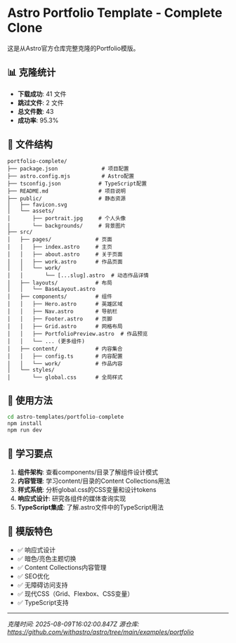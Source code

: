 # Astro Portfolio Template - Complete Clone

这是从Astro官方仓库完整克隆的Portfolio模版。

## 📊 克隆统计

- **下载成功**: 41 文件
- **跳过文件**: 2 文件  
- **总文件数**: 43
- **成功率**: 95.3%

## 📁 文件结构

```
portfolio-complete/
├── package.json              # 项目配置
├── astro.config.mjs          # Astro配置
├── tsconfig.json            # TypeScript配置
├── README.md                # 项目说明
├── public/                  # 静态资源
│   ├── favicon.svg
│   └── assets/
│       ├── portrait.jpg     # 个人头像
│       └── backgrounds/     # 背景图片
├── src/
│   ├── pages/              # 页面
│   │   ├── index.astro     # 主页
│   │   ├── about.astro     # 关于页面
│   │   ├── work.astro      # 作品页面
│   │   └── work/
│   │       └── [...slug].astro  # 动态作品详情
│   ├── layouts/            # 布局
│   │   └── BaseLayout.astro
│   ├── components/         # 组件
│   │   ├── Hero.astro      # 英雄区域
│   │   ├── Nav.astro       # 导航栏
│   │   ├── Footer.astro    # 页脚
│   │   ├── Grid.astro      # 网格布局
│   │   ├── PortfolioPreview.astro  # 作品预览
│   │   └── ... (更多组件)
│   ├── content/            # 内容集合
│   │   ├── config.ts       # 内容配置
│   │   └── work/           # 作品内容
│   └── styles/
│       └── global.css      # 全局样式
```

## 🚀 使用方法

```bash
cd astro-templates/portfolio-complete
npm install
npm run dev
```

## 📖 学习要点

1. **组件架构**: 查看components/目录了解组件设计模式
2. **内容管理**: 学习content/目录的Content Collections用法
3. **样式系统**: 分析global.css的CSS变量和设计tokens
4. **响应式设计**: 研究各组件的媒体查询实现
5. **TypeScript集成**: 了解.astro文件中的TypeScript用法

## 📸 模版特色

- ✅ 响应式设计
- ✅ 暗色/亮色主题切换
- ✅ Content Collections内容管理
- ✅ SEO优化
- ✅ 无障碍访问支持
- ✅ 现代CSS（Grid、Flexbox、CSS变量）
- ✅ TypeScript支持

---
*克隆时间: 2025-08-09T16:02:00.847Z*
*源仓库: https://github.com/withastro/astro/tree/main/examples/portfolio*

